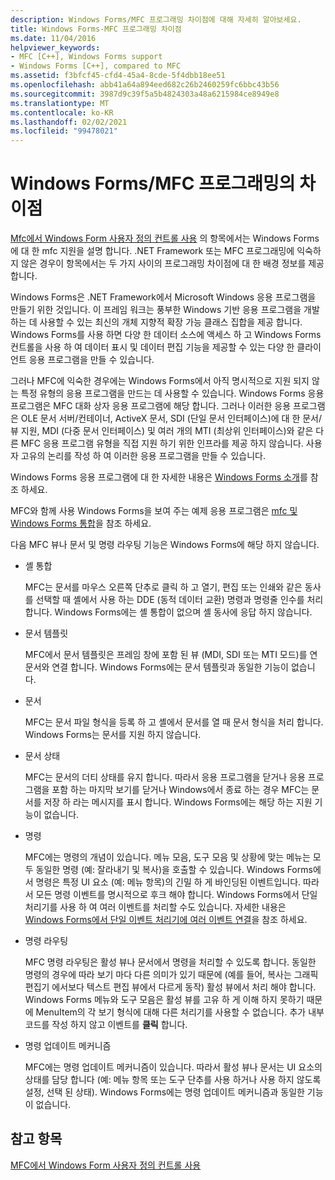 ```yaml
---
description: Windows Forms/MFC 프로그래밍 차이점에 대해 자세히 알아보세요.
title: Windows Forms-MFC 프로그래밍 차이점
ms.date: 11/04/2016
helpviewer_keywords:
- MFC [C++], Windows Forms support
- Windows Forms [C++], compared to MFC
ms.assetid: f3bfcf45-cfd4-45a4-8cde-5f4dbb18ee51
ms.openlocfilehash: abb41a64a894eed682c26b2460259fc6bbc43b56
ms.sourcegitcommit: 3987d9c39f5a5b4824303a48a6215984ce8949e8
ms.translationtype: MT
ms.contentlocale: ko-KR
ms.lasthandoff: 02/02/2021
ms.locfileid: "99478021"
---
```

# <a name="windows-formsmfc-programming-differences"></a>Windows Forms/MFC 프로그래밍의 차이점

[Mfc에서 Windows Form 사용자 정의 컨트롤 사용](../dotnet/using-a-windows-form-user-control-in-mfc.md) 의 항목에서는 Windows Forms에 대 한 mfc 지원을 설명 합니다. .NET Framework 또는 MFC 프로그래밍에 익숙하지 않은 경우이 항목에서는 두 가지 사이의 프로그래밍 차이점에 대 한 배경 정보를 제공 합니다.

Windows Forms은 .NET Framework에서 Microsoft Windows 응용 프로그램을 만들기 위한 것입니다. 이 프레임 워크는 풍부한 Windows 기반 응용 프로그램을 개발 하는 데 사용할 수 있는 최신의 개체 지향적 확장 가능 클래스 집합을 제공 합니다. Windows Forms를 사용 하면 다양 한 데이터 소스에 액세스 하 고 Windows Forms 컨트롤을 사용 하 여 데이터 표시 및 데이터 편집 기능을 제공할 수 있는 다양 한 클라이언트 응용 프로그램을 만들 수 있습니다.

그러나 MFC에 익숙한 경우에는 Windows Forms에서 아직 명시적으로 지원 되지 않는 특정 유형의 응용 프로그램을 만드는 데 사용할 수 있습니다. Windows Forms 응용 프로그램은 MFC 대화 상자 응용 프로그램에 해당 합니다. 그러나 이러한 응용 프로그램은 OLE 문서 서버/컨테이너, ActiveX 문서, SDI (단일 문서 인터페이스)에 대 한 문서/뷰 지원, MDI (다중 문서 인터페이스) 및 여러 개의 MTI (최상위 인터페이스)와 같은 다른 MFC 응용 프로그램 유형을 직접 지원 하기 위한 인프라를 제공 하지 않습니다. 사용자 고유의 논리를 작성 하 여 이러한 응용 프로그램을 만들 수 있습니다.

Windows Forms 응용 프로그램에 대 한 자세한 내용은 [Windows Forms 소개](/dotnet/framework/winforms/windows-forms-overview)를 참조 하세요.

MFC와 함께 사용 Windows Forms을 보여 주는 예제 응용 프로그램은 [mfc 및 Windows Forms 통합](https://download.cnet.com/MFC-and-WinForms-Integration/3000-2383_4-75453644.html)을 참조 하세요.

다음 MFC 뷰나 문서 및 명령 라우팅 기능은 Windows Forms에 해당 하지 않습니다.

- 셸 통합

   MFC는 문서를 마우스 오른쪽 단추로 클릭 하 고 열기, 편집 또는 인쇄와 같은 동사를 선택할 때 셸에서 사용 하는 DDE (동적 데이터 교환) 명령과 명령줄 인수를 처리 합니다. Windows Forms에는 셸 통합이 없으며 셸 동사에 응답 하지 않습니다.

- 문서 템플릿

   MFC에서 문서 템플릿은 프레임 창에 포함 된 뷰 (MDI, SDI 또는 MTI 모드)를 연 문서와 연결 합니다. Windows Forms에는 문서 템플릿과 동일한 기능이 없습니다.

- 문서

   MFC는 문서 파일 형식을 등록 하 고 셸에서 문서를 열 때 문서 형식을 처리 합니다. Windows Forms는 문서를 지원 하지 않습니다.

- 문서 상태

   MFC는 문서의 더티 상태를 유지 합니다. 따라서 응용 프로그램을 닫거나 응용 프로그램을 포함 하는 마지막 보기를 닫거나 Windows에서 종료 하는 경우 MFC는 문서를 저장 하 라는 메시지를 표시 합니다. Windows Forms에는 해당 하는 지원 기능이 없습니다.

- 명령

   MFC에는 명령의 개념이 있습니다. 메뉴 모음, 도구 모음 및 상황에 맞는 메뉴는 모두 동일한 명령 (예: 잘라내기 및 복사)을 호출할 수 있습니다. Windows Forms에서 명령은 특정 UI 요소 (예: 메뉴 항목)의 긴밀 하 게 바인딩된 이벤트입니다. 따라서 모든 명령 이벤트를 명시적으로 후크 해야 합니다. Windows Forms에서 단일 처리기를 사용 하 여 여러 이벤트를 처리할 수도 있습니다. 자세한 내용은 [Windows Forms에서 단일 이벤트 처리기에 여러 이벤트 연결](/dotnet/framework/winforms/how-to-connect-multiple-events-to-a-single-event-handler-in-windows-forms)을 참조 하세요.

- 명령 라우팅

   MFC 명령 라우팅은 활성 뷰나 문서에서 명령을 처리할 수 있도록 합니다. 동일한 명령의 경우에 따라 보기 마다 다른 의미가 있기 때문에 (예를 들어, 복사는 그래픽 편집기 에서보다 텍스트 편집 뷰에서 다르게 동작) 활성 뷰에서 처리 해야 합니다. Windows Forms 메뉴와 도구 모음은 활성 뷰를 고유 하 게 이해 하지 못하기 때문에 MenuItem의 각 보기 형식에 대해 다른 처리기를 사용할 수 없습니다. 추가 내부 코드를 작성 하지 않고 이벤트를 **클릭** 합니다.

- 명령 업데이트 메커니즘

   MFC에는 명령 업데이트 메커니즘이 있습니다. 따라서 활성 뷰나 문서는 UI 요소의 상태를 담당 합니다 (예: 메뉴 항목 또는 도구 단추를 사용 하거나 사용 하지 않도록 설정, 선택 된 상태). Windows Forms에는 명령 업데이트 메커니즘과 동일한 기능이 없습니다.

## <a name="see-also"></a>참고 항목

[MFC에서 Windows Form 사용자 정의 컨트롤 사용](../dotnet/using-a-windows-form-user-control-in-mfc.md)

